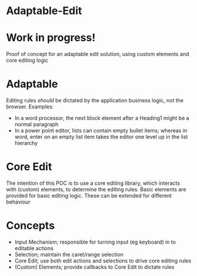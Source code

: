 Adaptable-Edit
==============

# Work in progress!

Proof of concept for an adaptable edit solution, using custom elements and core editing logic

# Adaptable

Editing rules *should* be dictated by the application business logic, not the browser. Examples:

* In a word processor, the next block element after a Heading1 might be a normal paragraph
* In a power point editor, lists can contain empty bullet items; whereas in word, enter on an empty list item takes the editor one level up in the list hierarchy

# Core Edit

The intention of this POC is to use a core editing library, which interacts with (custom) elements, to determine the editing rules. Basic elements are provided for basic editing logic. These can be extended for different behaviour

# Concepts

* Input Mechanism; responsible for turning input (eg keyboard) in to editable actions
* Selection; maintain the caret/range selection
* Core Edit; use both edit actions and selections to drive core editing rules
* (Custom) Elements; provide callbacks to Core Edit to dictate rules

